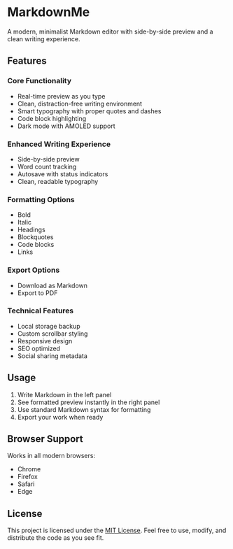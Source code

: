 # MarkdownMe
A modern, minimalist Markdown editor with side-by-side preview and a clean writing experience.

## Features

### Core Functionality
- Real-time preview as you type
- Clean, distraction-free writing environment
- Smart typography with proper quotes and dashes
- Code block highlighting
- Dark mode with AMOLED support

### Enhanced Writing Experience
- Side-by-side preview
- Word count tracking
- Autosave with status indicators
- Clean, readable typography

### Formatting Options
- Bold
- Italic
- Headings
- Blockquotes
- Code blocks
- Links

### Export Options
- Download as Markdown
- Export to PDF

### Technical Features
- Local storage backup
- Custom scrollbar styling
- Responsive design
- SEO optimized
- Social sharing metadata

## Usage
1. Write Markdown in the left panel
2. See formatted preview instantly in the right panel
3. Use standard Markdown syntax for formatting
4. Export your work when ready

## Browser Support
Works in all modern browsers:
- Chrome
- Firefox
- Safari
- Edge

## License
This project is licensed under the [MIT License](LICENSE). Feel free to use, modify, and distribute the code as you see fit.
